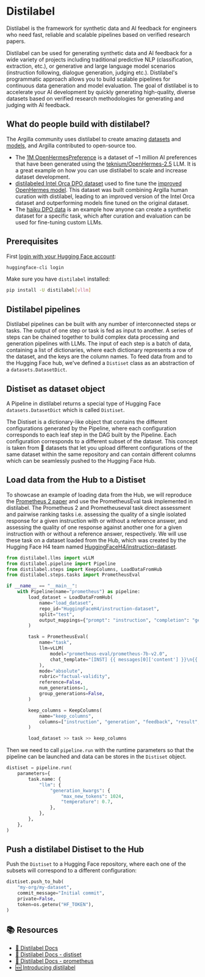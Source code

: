 # Distilabel

Distilabel is the framework for synthetic data and AI feedback for engineers who need fast, reliable and scalable pipelines based on verified research papers.

Distilabel can be used for generating synthetic data and AI feedback for a wide variety of projects including traditional predictive NLP (classification, extraction, etc.), or generative and large language model scenarios (instruction following, dialogue generation, judging etc.). Distilabel's programmatic approach allows you to build scalable pipelines for continuous data generation and model evaluation. The goal of distilabel is to accelerate your AI development by quickly generating high-quality, diverse datasets based on verified research methodologies for generating and judging with AI feedback.

## What do people build with distilabel?

The Argilla community uses distilabel to create amazing [datasets](https://huggingface.co/datasets?other=distilabel) and [models](https://huggingface.co/models?other=distilabel), and Argilla contributed to open-source too.

- The [1M OpenHermesPreference](https://huggingface.co/datasets/argilla/OpenHermesPreferences) is a dataset of ~1 million AI preferences that have been generated using the [teknium/OpenHermes-2.5](https://huggingface.co/datasets/teknium/OpenHermes-2.5) LLM. It is a great example on how you can use distilabel to scale and increase dataset development.
- [distilabeled Intel Orca DPO dataset](https://huggingface.co/datasets/argilla/distilabel-intel-orca-dpo-pairs) used to fine tune the [improved OpenHermes model](https://huggingface.co/argilla/distilabeled-OpenHermes-2.5-Mistral-7B). This dataset was built combining Argilla human curation with distilabel, leading to an improved version of the Intel Orca dataset and outperforming models fine tuned on the original dataset.
- The [haiku DPO data](https://github.com/davanstrien/haiku-dpo) is an example how anyone can create a synthetic dataset for a specific task, which after curation and evaluation can be used for fine-tuning custom LLMs.

## Prerequisites

First [login with your Hugging Face account](../huggingface_hub/quick-start#login):

```bash
huggingface-cli login
```

Make sure you have `distilabel` installed:

```bash
pip install -U distilabel[vllm]
```

## Distilabel pipelines

Distilabel pipelines can be built with any number of interconnected steps or tasks. The output of one step or task is fed as input to another. A series of steps can be chained together to build complex data processing and generation pipelines with LLMs. The input of each step is a batch of data, containing a list of dictionaries, where each dictionary represents a row of the dataset, and the keys are the column names. To feed data from and to the Hugging Face hub, we've defined a `Distiset` class as an abstraction of a `datasets.DatasetDict`.

## Distiset as dataset object

A Pipeline in distilabel returns a special type of Hugging Face `datasets.DatasetDict` which is called `Distiset`.

The Distiset is a dictionary-like object that contains the different configurations generated by the Pipeline, where each configuration corresponds to each leaf step in the DAG built by the Pipeline. Each configuration corresponds to a different subset of the dataset. This concept is taken from 🤗 datasets that let you upload different configurations of the same dataset within the same repository and can contain different columns which can be seamlessly pushed to the Hugging Face Hub.

## Load data from the Hub to a Distiset

To showcase an example of loading data from the Hub, we will reproduce the [Prometheus 2 paper](https://arxiv.org/pdf/2405.01535) and use the PrometheusEval task implemented in distilabel. The Prometheus 2 and Prometheuseval task  direct assessment and pairwise ranking tasks i.e. assessing the quality of a single isolated response for a given instruction with or without a reference answer, and assessing the quality of one response against another one for a given instruction with or without a reference answer, respectively. We will use these task on a dataset loaded from the Hub, which was created by the Hugging Face H4 team named [HuggingFaceH4/instruction-dataset](https://huggingface.co/datasets/HuggingFaceH4/instruction-dataset). 

```python
from distilabel.llms import vLLM
from distilabel.pipeline import Pipeline
from distilabel.steps import KeepColumns, LoadDataFromHub
from distilabel.steps.tasks import PrometheusEval

if __name__ == "__main__":
    with Pipeline(name="prometheus") as pipeline:
        load_dataset = LoadDataFromHub(
            name="load_dataset",
            repo_id="HuggingFaceH4/instruction-dataset",
            split="test",
            output_mappings={"prompt": "instruction", "completion": "generation"},
        )

        task = PrometheusEval(
            name="task",
            llm=vLLM(
                model="prometheus-eval/prometheus-7b-v2.0",
                chat_template="[INST] {{ messages[0]['content'] }}\n{{ messages[1]['content'] }}[/INST]",
            ),
            mode="absolute",
            rubric="factual-validity",
            reference=False,
            num_generations=1,
            group_generations=False,
        )

        keep_columns = KeepColumns(
            name="keep_columns",
            columns=["instruction", "generation", "feedback", "result", "model_name"],
        )

        load_dataset >> task >> keep_columns
```

Then we need to call `pipeline.run` with the runtime parameters so that the pipeline can be launched and data can be stores in the `Distiset` object.

```python
distiset = pipeline.run(
    parameters={
        task.name: {
            "llm": {
                "generation_kwargs": {
                    "max_new_tokens": 1024,
                    "temperature": 0.7,
                },
            },
        },
    },
)
```

## Push a distilabel Distiset to the Hub

Push the `Distiset` to a Hugging Face repository, where each one of the subsets will correspond to a different configuration:

```python
distiset.push_to_hub(
    "my-org/my-dataset",
    commit_message="Initial commit",
    private=False,
    token=os.getenv("HF_TOKEN"),
)
```

## 📚 Resources

- [🚀 Distilabel Docs](https://distilabel.argilla.io/latest/)
- [🚀 Distilabel Docs - distiset](https://distilabel.argilla.io/latest/sections/how_to_guides/advanced/distiset/)
- [🚀 Distilabel Docs - prometheus](https://distilabel.argilla.io/1.2.0/sections/pipeline_samples/papers/prometheus/)
- [🆕 Introducing distilabel](https://argilla.io/blog/introducing-distilabel-1/)
